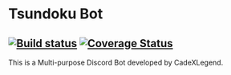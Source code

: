 # Tsundoku Bot
[![Build status](https://ci.appveyor.com/api/projects/status/awjo838b9hdeyo1n?svg=true)](https://ci.appveyor.com/project/CadeXLegend/tsundoku-bot)
[![Coverage Status](https://coveralls.io/repos/github/CadeXLegend/Tsundoku_Bot/badge.svg?branch=master)](https://coveralls.io/github/CadeXLegend/Tsundoku_Bot?branch=master)
---
This is a Multi-purpose Discord Bot developed by CadeXLegend.
